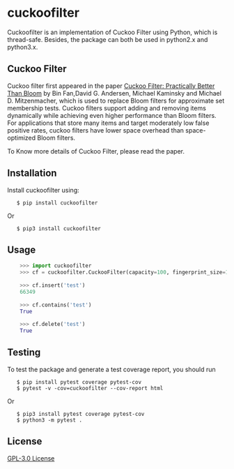 cuckoofilter
=====================================================
Cuckoofilter is an implementation of Cuckoo Filter using Python, which is thread-safe.
Besides, the package can both be used in python2.x and python3.x.

Cuckoo Filter
---
Cuckoo filter first appeared in the paper 
[Cuckoo Filter: Practically Better Than Bloom](https://www.cs.cmu.edu/~dga/papers/cuckoo-conext2014.pdf) 
by Bin Fan,David G. Andersen, Michael Kaminsky and Michael D. Mitzenmacher, which is used to
replace Bloom filters for approximate set membership tests. Cuckoo filters support 
adding and removing items dynamically while achieving even higher performance than
Bloom filters. For applications that store many items and target moderately low 
false positive rates, cuckoo filters have lower space overhead than space-optimized 
Bloom filters.

To Know more details of Cuckoo Filter, please read the paper.

Installation
---
Install cuckoofilter using:
```shell
   $ pip install cuckoofilter
```
Or
```shell
   $ pip3 install cuckoofilter
```

Usage
---
```python
    >>> import cuckoofilter
    >>> cf = cuckoofilter.CuckooFilter(capacity=100, fingerprint_size=1)
    
    >>> cf.insert('test')
    66349
    
    >>> cf.contains('test')
    True
    
    >>> cf.delete('test')
    True
```

Testing
---
To test the package and generate a test coverage report, you should run
```shell
   $ pip install pytest coverage pytest-cov
   $ pytest -v -cov=cuckoofilter --cov-report html
```
Or
```shell
   $ pip3 install pytest coverage pytest-cov
   $ python3 -m pytest .
```

License
-------
[GPL-3.0 License](https://github.com/shenaishiren/cuckoofilter/blob/master/LICENSE)